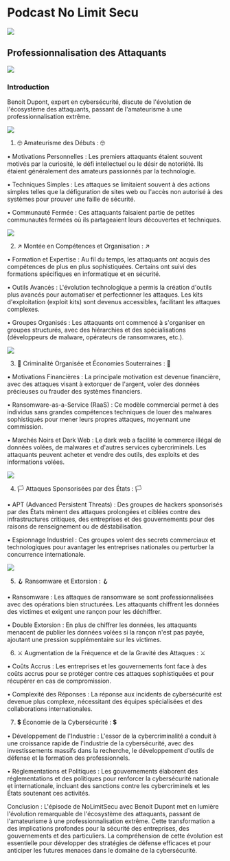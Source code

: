 # Podcast No Limit Secu

![](https://pbs.twimg.com/profile_images/580117972687069184/YpqzOtfU_400x400.jpg)

## Professionnalisation des Attaquants

![](https://academy.avast.com/hubfs/New_Avast_Academy/Hackers/Hacker-Thumb-a1.png)

### Introduction

Benoit Dupont, expert en cybersécurité, discute de l'évolution de l'écosystème des attaquants, passant de l'amateurisme à une professionnalisation extrême.

![](https://www.jock.life/wp-content/uploads/2020/11/mon-mec-est-geek.jpg)

1. 🤓 Amateurisme des Débuts : 🤓

• Motivations Personnelles : Les premiers attaquants étaient souvent motivés par la curiosité, le défi intellectuel ou le désir de notoriété. Ils étaient généralement des amateurs passionnés par la technologie.

• Techniques Simples : Les attaques se limitaient souvent à des actions simples telles que la défiguration de sites web ou l'accès non autorisé à des systèmes pour prouver une faille de sécurité.

• Communauté Fermée : Ces attaquants faisaient partie de petites communautés fermées où ils partageaient leurs découvertes et techniques.

![](https://media.makeameme.org/created/informatik.jpg)

2. ↗️ Montée en Compétences et Organisation : ↗️

• Formation et Expertise : Au fil du temps, les attaquants ont acquis des compétences de plus en plus sophistiquées. Certains ont suivi des formations spécifiques en informatique et en sécurité.

• Outils Avancés : L'évolution technologique a permis la création d'outils plus avancés pour automatiser et perfectionner les attaques. Les kits d'exploitation (exploit kits) sont devenus accessibles, facilitant les attaques complexes.

• Groupes Organisés : Les attaquants ont commencé à s'organiser en groupes structurés, avec des hiérarchies et des spécialisations (développeurs de malware, opérateurs de ransomwares, etc.).

![](https://t4.ftcdn.net/jpg/04/73/25/81/360_F_473258184_bEO2EfqRonuZu8Y77aycLjDWF29e89qg.jpg)

3. 👥 Criminalité Organisée et Économies Souterraines : 👥

• Motivations Financières : La principale motivation est devenue financière, avec des attaques visant à extorquer de l'argent, voler des données précieuses ou frauder des systèmes financiers. 

• Ransomware-as-a-Service (RaaS) : Ce modèle commercial permet à des individus sans grandes compétences techniques de louer des malwares sophistiqués pour mener leurs propres attaques, moyennant une commission.

• Marchés Noirs et Dark Web : Le dark web a facilité le commerce illégal de données volées, de malwares et d'autres services cybercriminels. Les attaquants peuvent acheter et vendre des outils, des exploits et des informations volées.

![](https://images.cointelegraph.com/cdn-cgi/image/format=auto,onerror=redirect,quality=90,width=1434/https://s3.cointelegraph.com/storage/uploads/view/3a57fa72b6a5ec808dc9a2da2c39988b.jpg)

4. 🏳️ Attaques Sponsorisées par des États : 🏳️

• APT (Advanced Persistent Threats) : Des groupes de hackers sponsorisés par des États mènent des attaques prolongées et ciblées contre des infrastructures critiques, des entreprises et des gouvernements pour des raisons de renseignement ou de déstabilisation.

• Espionnage Industriel : Ces groupes volent des secrets commerciaux et technologiques pour avantager les entreprises nationales ou perturber la concurrence internationale.

![](https://www.geco-it.fr/wp-content/uploads/2021/05/ransomware.jpg)

5. 🪝 Ransomware et Extorsion : 🪝

• Ransomware : Les attaques de ransomware se sont professionnalisées avec des opérations bien structurées. Les attaquants chiffrent les données des victimes et exigent une rançon pour les déchiffrer.

• Double Extorsion : En plus de chiffrer les données, les attaquants menacent de publier les données volées si la rançon n'est pas payée, ajoutant une pression supplémentaire sur les victimes.

6. ⚔️ Augmentation de la Fréquence et de la Gravité des Attaques : ⚔️

• Coûts Accrus : Les entreprises et les gouvernements font face à des coûts accrus pour se protéger contre ces attaques sophistiquées et pour récupérer en cas de compromission.

• Complexité des Réponses : La réponse aux incidents de cybersécurité est devenue plus complexe, nécessitant des équipes spécialisées et des collaborations internationales.

7. 💲 Économie de la Cybersécurité : 💲

• Développement de l'Industrie : L'essor de la cybercriminalité a conduit à une croissance rapide de l'industrie de la cybersécurité, avec des investissements massifs dans la recherche, le développement d'outils de défense et la formation des professionnels.

• Réglementations et Politiques : Les gouvernements élaborent des réglementations et des politiques pour renforcer la cybersécurité nationale et internationale, incluant des sanctions 
contre les cybercriminels et les États soutenant ces activités.

Conclusion :
L'épisode de NoLimitSecu avec Benoit Dupont met en lumière l'évolution remarquable de l'écosystème des attaquants, passant de l'amateurisme à une professionnalisation extrême. Cette 
transformation a des implications profondes pour la sécurité des entreprises, des gouvernements et des particuliers. La compréhension de cette évolution est essentielle pour développer des stratégies de défense efficaces et pour anticiper les futures menaces dans le domaine de la cybersécurité.